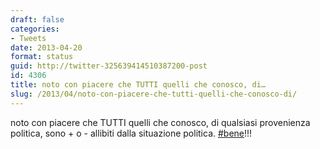 ```yaml
---
draft: false
categories:
- Tweets
date: 2013-04-20
format: status
guid: http://twitter-325639414510387200-post
id: 4306
title: noto con piacere che TUTTI quelli che conosco, di…
slug: /2013/04/noto-con-piacere-che-tutti-quelli-che-conosco-di/
---
```


noto con piacere che TUTTI quelli che conosco, di qualsiasi provenienza politica, sono + o - allibiti dalla situazione politica. [#bene](http://twitter.com/search?q=%23bene)!!!